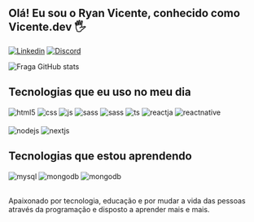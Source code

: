## Olá! Eu sou o Ryan Vicente, conhecido como Vicente.dev 🖐️

[![Linkedin](https://img.shields.io/badge/LinkedIn-0077B5?style=for-the-badge&logo=linkedin&logoColor=white)](https://www.linkedin.com/in/vicente-undefined-35b4a6326/)
[![Discord](https://img.shields.io/badge/Discord-7289DA?style=for-the-badge&logo=discord&logoColor=white)](https://discord.gg/6zvKwSTxPQ)


![Fraga GitHub stats](https://github-readme-stats.vercel.app/api?username=021Vicente-dev&show_icons=true&theme=tokyonight&count_private=true)



## Tecnologias que eu uso no meu dia

<div style="display: inline_block">
  <img align="center" alt="html5" src="https://img.shields.io/badge/HTML5-E34F26?style=for-the-badge&logo=html5&logoColor=white" />
  <img align="center" alt="css" src="https://img.shields.io/badge/CSS3-1572B6?style=for-the-badge&logo=css3&logoColor=white" />
  <img align="center" alt="js" src="https://img.shields.io/badge/JavaScript-F7DF1E?style=for-the-badge&logo=javascript&logoColor=black" />
  <img align="center" alt="sass" src="https://img.shields.io/badge/TailwindCss-3b4a5e?style=for-the-badge&logo=tailwindcss&logoColor=#429cf5" />
  <img align="center" alt="sass" src="https://img.shields.io/badge/Sass-f542b6?style=for-the-badge&logo=sass&logoColor=white" />
 <img align="center" alt="ts" src="https://img.shields.io/badge/TypeScript-007ACC?style=for-the-badge&logo=typescript&logoColor=white" />
  <img align="center" alt="reactja" src="https://img.shields.io/badge/React.Js-20232A?style=for-the-badge&logo=react&logoColor=61DAFB" />
  <img align="center" alt="reactnative" src="https://img.shields.io/badge/React.Native-20232A?style=for-the-badge&logo=react&logoColor=61DAFB" />
    <br/>
    <br/>
  <img align="center" alt="nodejs" src="https://img.shields.io/badge/Node.js-43853D?style=for-the-badge&logo=node.js&logoColor=white" />
  <img align="center" alt="nextjs" src="https://img.shields.io/badge/Next.js-e3e3e3?style=for-the-badge&logo=next.js&logoColor=black" />

## Tecnologias que estou aprendendo 
 <img align="center" alt="mysql" src="https://img.shields.io/badge/Mysql-43853D?style=for-the-badge&logo=mysql&logoColor=white" />
 <img align="center" alt="mongodb" src="https://img.shields.io/badge/MongoDB-e3e3e3?style=for-the-badge&logo=mongodb&logoColor=green" />
 <img align="center" alt="mongodb" src="https://img.shields.io/badge/MongoDB-bf7afa?style=for-the-badge&logo=php&logoColor=921ef7" />
</div><br/>

Apaixonado por tecnologia, educação e por mudar a vida das pessoas através da programação e disposto a aprender mais e mais.


